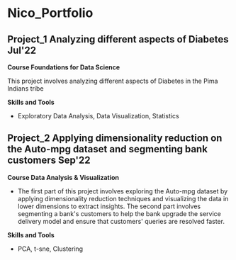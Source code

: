 # Nico_Portfolio

## Project_1 Analyzing different aspects of Diabetes Jul'22 ##

**Course Foundations for Data Science**

This project involves analyzing different aspects of Diabetes in the Pima Indians tribe

**Skills and Tools**

- Exploratory Data Analysis, Data Visualization, Statistics
 
## Project_2 Applying dimensionality reduction on the Auto-mpg dataset and segmenting bank customers Sep'22 ##

**Course Data Analysis & Visualization**

- The first part of this project involves exploring the Auto-mpg dataset by applying dimensionality reduction techniques and visualizing the data in lower dimensions to extract insights. The second part involves segmenting a bank's customers to help the bank upgrade the service delivery model and ensure that customers' queries are resolved faster.

**Skills and Tools**

- PCA, t-sne, Clustering

